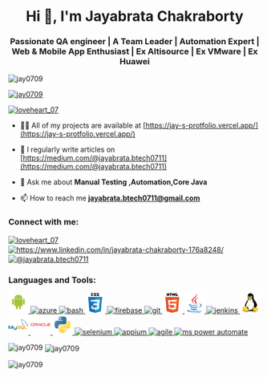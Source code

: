 <h1 align="center">Hi 👋, I'm Jayabrata Chakraborty</h1>
<h3 align="center">Passionate QA engineer | A Team Leader | Automation Expert | Web & Mobile App Enthusiast | Ex Altisource | Ex VMware | Ex Huawei</h3>

<p align="left"> <img src="https://komarev.com/ghpvc/?username=jay0709&label=Profile%20views&color=0e75b6&style=flat" alt="jay0709" /> </p>

<p align="left"> <a href="https://github.com/ryo-ma/github-profile-trophy"><img src="https://github-profile-trophy.vercel.app/?username=jay0709" alt="jay0709" /></a> </p>

<p align="left"> <a href="https://twitter.com/loveheart_07" target="blank"><img src="https://img.shields.io/twitter/follow/loveheart_07?logo=twitter&style=for-the-badge" alt="loveheart_07" /></a> </p>

- 👨‍💻 All of my projects are available at [https://jay-s-protfolio.vercel.app/](https://jay-s-protfolio.vercel.app/)

- 📝 I regularly write articles on [https://medium.com/@jayabrata.btech0711](https://medium.com/@jayabrata.btech0711)

- 💬 Ask me about **Manual Testing ,Automation,Core Java**

- 📫 How to reach me **jayabrata.btech0711@gmail.com**

<h3 align="left">Connect with me:</h3>
<p align="left">
<a href="https://twitter.com/loveheart_07" target="blank"><img align="center" src="https://raw.githubusercontent.com/rahuldkjain/github-profile-readme-generator/master/src/images/icons/Social/twitter.svg" alt="loveheart_07" height="30" width="40" /></a>
<a href="https://linkedin.com/in/https://www.linkedin.com/in/jayabrata-chakraborty-176a8248/" target="blank"><img align="center" src="https://raw.githubusercontent.com/rahuldkjain/github-profile-readme-generator/master/src/images/icons/Social/linked-in-alt.svg" alt="https://www.linkedin.com/in/jayabrata-chakraborty-176a8248/" height="30" width="40" /></a>
<a href="https://medium.com/@jayabrata.btech0711" target="blank"><img align="center" src="https://raw.githubusercontent.com/rahuldkjain/github-profile-readme-generator/master/src/images/icons/Social/medium.svg" alt="@jayabrata.btech0711" height="30" width="40" /></a>
</p>

<h3 align="left">Languages and Tools:</h3>
<p align="left"> 
  <a href="https://developer.android.com" target="_blank" rel="noreferrer"> 
    <img src="https://raw.githubusercontent.com/devicons/devicon/master/icons/android/android-original-wordmark.svg" alt="android" width="40" height="40"/> 
  </a> 
  <a href="https://azure.microsoft.com/en-in/" target="_blank" rel="noreferrer"> 
    <img src="https://www.vectorlogo.zone/logos/microsoft_azure/microsoft_azure-icon.svg" alt="azure" width="40" height="40"/> 
  </a> 
  <a href="https://www.gnu.org/software/bash/" target="_blank" rel="noreferrer"> 
    <img src="https://www.vectorlogo.zone/logos/gnu_bash/gnu_bash-icon.svg" alt="bash" width="40" height="40"/> 
  </a> 
  <a href="https://www.w3schools.com/css/" target="_blank" rel="noreferrer"> 
    <img src="https://raw.githubusercontent.com/devicons/devicon/master/icons/css3/css3-original-wordmark.svg" alt="css3" width="40" height="40"/> 
  </a> 
  <a href="https://firebase.google.com/" target="_blank" rel="noreferrer"> 
    <img src="https://www.gstatic.com/devrel-devsite/prod/v18af98722840dca56faefae94257d94871f07ae68e6f6225c2963b4f21ad2128/firebase/images/lockup.svg" alt="firebase" width="40" height="40"/> 
  </a> 
  <a href="https://git-scm.com/" target="_blank" rel="noreferrer"> 
    <img src="https://www.vectorlogo.zone/logos/git-scm/git-scm-icon.svg" alt="git" width="40" height="40"/> 
  </a> 
  <a href="https://www.w3.org/html/" target="_blank" rel="noreferrer"> 
    <img src="https://raw.githubusercontent.com/devicons/devicon/master/icons/html5/html5-original-wordmark.svg" alt="html5" width="40" height="40"/> 
  </a> 
  <a href="https://www.java.com" target="_blank" rel="noreferrer"> 
    <img src="https://raw.githubusercontent.com/devicons/devicon/master/icons/java/java-original.svg" alt="java" width="40" height="40"/> 
  </a> 
  <a href="https://www.jenkins.io" target="_blank" rel="noreferrer"> 
    <img src="https://www.vectorlogo.zone/logos/jenkins/jenkins-icon.svg" alt="jenkins" width="40" height="40"/> 
  </a> 
  <a href="https://www.linux.org/" target="_blank" rel="noreferrer"> 
    <img src="https://raw.githubusercontent.com/devicons/devicon/master/icons/linux/linux-original.svg" alt="linux" width="40" height="40"/> 
  </a> 
  <a href="https://www.mysql.com/" target="_blank" rel="noreferrer"> 
    <img src="https://raw.githubusercontent.com/devicons/devicon/master/icons/mysql/mysql-original-wordmark.svg" alt="mysql" width="40" height="40"/> 
  </a> 
  <a href="https://www.oracle.com/" target="_blank" rel="noreferrer"> 
    <img src="https://raw.githubusercontent.com/devicons/devicon/master/icons/oracle/oracle-original.svg" alt="oracle" width="40" height="40"/> 
  </a> 
  <a href="https://www.python.org" target="_blank" rel="noreferrer"> 
    <img src="https://raw.githubusercontent.com/devicons/devicon/master/icons/python/python-original.svg" alt="python" width="40" height="40"/> 
  </a> 
  <a href="https://www.selenium.dev" target="_blank" rel="noreferrer"> 
    <img src="https://raw.githubusercontent.com/detain/svg-logos/780f25886640cef088af994181646db2f6b1a3f8/svg/selenium-logo.svg" alt="selenium" width="40" height="40"/> 
  </a>
  <a href="https://appium.io" target="_blank" rel="noreferrer"> 
    <img src="https://th.bing.com/th/id/OIP.RjqueqqpHLS7xDbEtS0Z4wHaHb?rs=1&pid=ImgDetMain" alt="appium" width="40" height="40"/> 
  </a>
  <a href="https://www.agilealliance.org" target="_blank" rel="noreferrer"> 
    <img src="https://www.pngmart.com/files/21/Agile-PNG-HD-Isolated.png" alt="agile" width="80" height="40"/> 
  </a>
  <a href="https://www.microsoft.com/en-us/power-platform/" target="_blank" rel="noreferrer"> 
    <img src="https://latestlogo.com/wp-content/uploads/2024/02/microsoft-power-automate.png" alt="ms power automate" width="40" height="40"/> 
  </a>
</p>

<p><img align="left" src="https://github-readme-stats.vercel.app/api/top-langs?username=jay0709&show_icons=true&locale=en&layout=compact" alt="jay0709" /></p>

<p>&nbsp;<img align="center" src="https://github-readme-stats.vercel.app/api?username=jay0709&show_icons=true&locale=en" alt="jay0709" /></p>

<p><img align="center" src="https://github-readme-streak-stats.herokuapp.com/?user=jay0709&" alt="jay0709" /></p>
